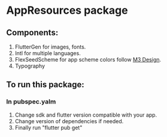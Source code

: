 # AppResources package
## Components:
1) FlutterGen for images, fonts.
2) Intl for multiple languages.
3) FlexSeedScheme for app scheme colors follow [M3 Design](https://m3.material.io/styles/color/static/baseline).
4) Typography

## To run this package:
### In pubspec.yalm
1) Change sdk and flutter version compatible with your app.
2) Change version of dependencies if needed.
3) Finally run "flutter pub get" 



